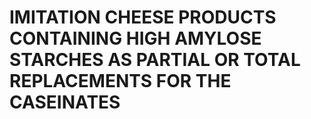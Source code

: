 # IMITATION CHEESE PRODUCTS CONTAINING HIGH AMYLOSE STARCHES AS PARTIAL OR TOTAL REPLACEMENTS FOR THE CASEINATES